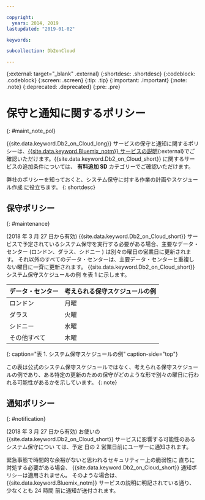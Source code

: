 ```yaml
---

copyright:
  years: 2014, 2019
lastupdated: "2019-01-02"

keywords: 

subcollection: Db2onCloud

---
```


<!-- Attribute definitions --> 
{:external: target="_blank" .external}
{:shortdesc: .shortdesc}
{:codeblock: .codeblock}
{:screen: .screen}
{:tip: .tip}
{:important: .important}
{:note: .note}
{:deprecated: .deprecated}
{:pre: .pre}

# 保守と通知に関するポリシー
{: #maint_note_pol}

{{site.data.keyword.Db2_on_Cloud_long}} サービスの保守と通知に関するポリシーは、[{{site.data.keyword.Bluemix_notm}} サービスの説明](http://www.ibm.com/software/sla/sladb.nsf/sla/bm?OpenDocument){:external}でご確認いただけます。{{site.data.keyword.Db2_on_Cloud_short}} に関するサービスの追加条件については、
**有料追加 SD** カテゴリーでご確認いただけます。 

弊社のポリシーを知っておくと、システム保守に対する作業の計画やスケジュール作成
に役立ちます。
{: shortdesc}

## 保守ポリシー
{: #maintenance}

(2018 年 3 月 27 日から有効) {{site.data.keyword.Db2_on_Cloud_short}} サービスで予定されているシステム保守を実行する必要がある場合、主要なデータ・センター (ロンドン、ダラス、シドニー
) は別々の曜日の営業日に更新されます。 それ以外のすべてのデータ・センターは、主要データ・センターと重複しない曜日に一斉に更新されます。 {{site.data.keyword.Db2_on_Cloud_short}} システム保守スケジュールの例
を表 1 に示します。

| データ・センター | 考えられる保守スケジュールの例 |
|-------------|-----------------------------|
| ロンドン | 月曜 |
| ダラス | 火曜 |
| シドニー | 水曜 |
| その他すべて | 木曜 |
{: caption="表 1. システム保守スケジュールの例" caption-side="top"}

この表は公式のシステム保守スケジュールではなく、考えられる保守スケジュールの例であり、ある特定の更新のための保守がどのような形で別々の曜日に行われる可能性があるかを示しています。
{: note}

## 通知ポリシー
{: #notification}

(2018 年 3 月 27 日から有効) お使いの
{{site.data.keyword.Db2_on_Cloud_short}} サービスに影響する可能性のあるシステム保守につい
ては、予定
日の 2 営業日前にユーザーに通知されます。 

緊急事態で時間的な余裕がないと思われるセキュリティー上の脆弱性に
直ちに対処する必要がある場合、
{{site.data.keyword.Db2_on_Cloud_short}} 通知ポリシーは適用されません。 そのような場合は、
{{site.data.keyword.Bluemix_notm}} サービスの説明に明記されている通り、少なくとも 24 時間
前に通知が送付されます。
